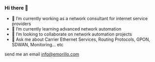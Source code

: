 ### Hi there 👋

- 🔭 I’m currently working as a network consultant for internet service providers 
- 🌱 I’m currently learning advanced network automation
- 👯 I’m looking to collaborate on network automation projects
- 💬 Ask me about Carrier Ethernet Services, Routing Protocols, GPON, SDWAN, Monitoring... etc

send me an email  info@emorillo.com

<!--
**expmorilloe/expmorilloe** is a ✨ _special_ ✨ repository because its `README.md` (this file) appears on your GitHub profile.

Here are some ideas to get you started:

- 🔭 I’m currently working on ...
- 🌱 I’m currently learning ...
- 👯 I’m looking to collaborate on ...
- 🤔 I’m looking for help with ...
- 💬 Ask me about ...
- 📫 How to reach me: ...
- 😄 Pronouns: ...
- ⚡ Fun fact: ...
-->
